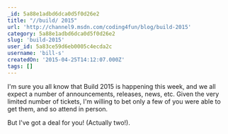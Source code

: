 ```yaml
---
_id: 5a88e1adbd6dca0d5f0d26e2
title: "//build/ 2015"
url: 'http://channel9.msdn.com/coding4fun/blog/build-2015'
category: 5a88e1adbd6dca0d5f0d26e2
slug: 'build-2015'
user_id: 5a83ce59d6eb0005c4ecda2c
username: 'bill-s'
createdOn: '2015-04-25T14:12:07.000Z'
tags: []
---
```


I'm sure you all know that Build 2015 is happening this week, and we all expect a number of announcements, releases, news, etc.
Given the very limited number of tickets, I'm willing to bet only a few of you were able to get them, and so attend in person.

But I've got a deal for you! (Actually two!).
